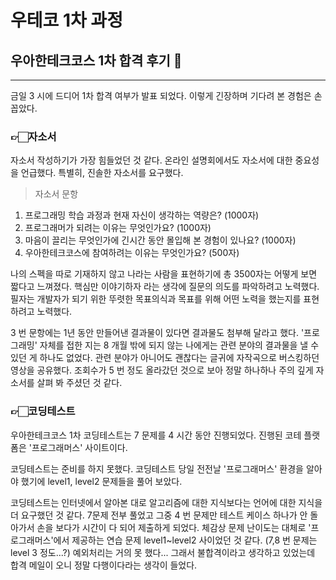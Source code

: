 # 우테코 1차 과정

## 우아한테크코스 1차 합격 후기 🤗

---

금일 3 시에 드디어 1차 합격 여부가 발표 되었다. 이렇게 긴장하며 기다려 본 경험은 손 꼽았다.

### 👉🏻자소서

자소서 작성하기가 가장 힘들었던 것 같다. 온라인 설명회에서도 자소서에 대한 중요성을 언급했다. 특별히, 진솔한 자소서를 요구했다.

> 자소서 문항
1. 프로그래밍 학습 과정과 현재 자신이 생각하는 역량은? (1000자)
2. 프로그래머가 되려는 이유는 무엇인가요? (1000자)
3. 마음이 끌리는 무엇인가에 긴시간 동안 몰입해 본 경험이 있나요? (1000자)
4. 우아한테크코스에 참여하려는 이유는 무엇인가요? (500자)

나의 스펙을 따로 기재하지 않고 나라는 사람을 표현하기에 총 3500자는 어떻게 보면 짧다고 느껴졌다. 핵심만 이야기하자 라는 생각에 질문의 의도를 파악하려고 노력했다. 필자는 개발자가 되기 위한 뚜렷한 목표의식과 목표를 위해 어떤 노력을 했는지를 표현하려고 노력했다.

3 번 문항에는 1년 동안 만들어낸 결과물이 있다면 결과물도 첨부해 달라고 했다. '프로그래밍' 자체를 접한 지는 8 개월 밖에 되지 않는 나에게는 관련 분야의 결과물을 낼 수 있던 게 하나도 없었다. 관련 분야가 아니어도 괜찮다는 글귀에 자작곡으로 버스킹하던 영상을 공유했다. 조회수가 5 번 정도 올라갔던 것으로 보아 정말 하나하나 주의 깊게 자소서를 살펴 봐 주셨던 것 같다.

### 👉🏻코딩테스트

우아한테크코스 1차 코딩테스트는 7 문제를 4 시간 동안 진행되었다. 진행된 코테 플랫폼은 '프로그래머스' 사이트이다. 

코딩테스트는 준비를 하지 못했다. 코딩테스트 당일 전전날 '프로그래머스' 환경을 알아야 했기에 level1, level2 문제들을 풀어 보았다. 

코딩테스트는 인터넷에서 알아본 대로 알고리즘에 대한 지식보다는 언어에 대한 지식을 더 요구했던 것 같다. 7문제 전부 풀었고 그중 4 번 문제만 테스트 케이스 하나가 안 돌아가서 손을 보다가 시간이 다 되어 제출하게 되었다. 체감상 문제 난이도는 대체로 '프로그래머스'에서 제공하는 연습 문제 level1~level2 사이었던 것 같다. (7,8 번 문제는 level 3 정도...?) 예외처리는 거의 못 했다... 그래서 불합격이라고 생각하고 있었는데 합격 메일이 오니 정말 다행이다라는 생각이 들었다.
